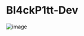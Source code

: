 # Bl4ckP1tt-Dev
![image](https://user-images.githubusercontent.com/50665777/179364119-e1a0277b-fc86-4327-b43d-f105957a01eb.png)
